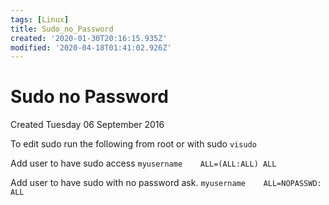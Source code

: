 ```yaml
---
tags: [Linux]
title: Sudo_no_Password
created: '2020-01-30T20:16:15.935Z'
modified: '2020-04-18T01:41:02.926Z'
---
```


# Sudo no Password
Created Tuesday 06 September 2016

To edit sudo run the following from root or with sudo
`visudo` 


Add user to have sudo access
`myusername    ALL=(ALL:ALL) ALL`

Add user to have sudo with no password ask.
`myusername    ALL=NOPASSWD: ALL`

